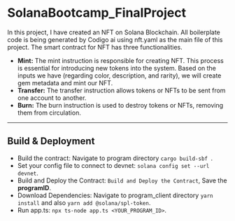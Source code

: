 # SolanaBootcamp_FinalProject
In this project, I have created an NFT on Solana Blockchain.
All boilerplate code is being generated by Codigo ai using nft.yaml as the main file of this project.
The smart contract for NFT has three functionalities.
* **Mint:** The mint instruction is responsible for creating NFT. This process is essential for introducing new tokens into the system. Based on the inputs we have (regarding color, description, and rarity), we will create gem metadata and mint our NFT.
* **Transfer:** The transfer instruction allows tokens or NFTs to be sent from one account to another.
* **Burn:** The burn instruction is used to destroy tokens or NFTs, removing them from circulation.
---
## Build & Deployment
* Build the contract: Navigate to program directory ```cargo build-sbf ```.
* Set your config file to connect to devnet: ```solana config set --url devnet```.
* Build and Deploy the Contract: ```Build and Deploy the Contract```,  Save the **programID**.
* Download Dependencies: Navigate to program_client directory ```yarn install``` and also ```yarn add @solana/spl-token```.
* Run app.ts: ```npx ts-node app.ts <YOUR_PROGRAM_ID>```.